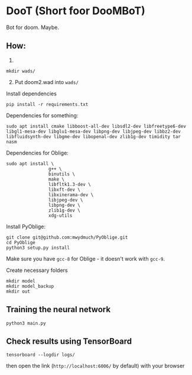 DooT (Short foor DooMBoT)
=========================

Bot for doom. Maybe.

How:
----

1.
```
mkdir wads/
```

2. Put doom2.wad into `wads/`

Install dependencies
```
pip install -r requirements.txt
```

Dependencies for something:
```
sudo apt install cmake libboost-all-dev libsdl2-dev libfreetype6-dev libgl1-mesa-dev libglu1-mesa-dev libpng-dev libjpeg-dev libbz2-dev libfluidsynth-dev libgme-dev libopenal-dev zlib1g-dev timidity tar nasm
```

Dependencies for Oblige:
```
sudo apt install \
                g++ \
                binutils \
                make \
                libfltk1.3-dev \
                libxft-dev \
                libxinerama-dev \
                libjpeg-dev \
                libpng-dev \
                zlib1g-dev \
                xdg-utils
```

Install PyOblige:
```
git clone git@github.com:mwydmuch/PyOblige.git
cd PyOblige
python3 setup.py install
```

Make sure you have `gcc-8` for Oblige - it doesn't work with `gcc-9`.

Create necessary folders
```
mkdir model
mkdir model_backup
mkdir out
```

## Training the neural network

```
python3 main.py
```

## Check results using TensorBoard

```
tensorboard --logdir logs/
```

then open the link (`http://localhost:6006/` by default) with your browser